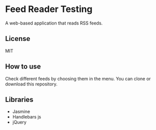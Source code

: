 # Feed Reader Testing

A web-based application that reads RSS feeds.

## License

MIT

## How to use

Check different feeds by choosing them in the menu. You can clone or download this repository.

## Libraries

* Jasmine
* Handlebars js
* jQuery
